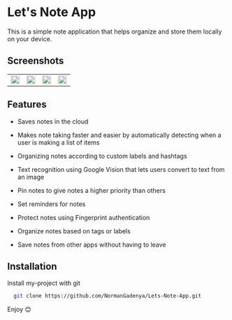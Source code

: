 # Let's Note App
This is a simple note application that helps organize and store them locally on your device.

## Screenshots
<table>
  
  <tr>
    <td><img src="https://user-images.githubusercontent.com/28120359/187791748-6049a751-3176-450b-8e61-d4bd847f24c5.png" width=100% height=50%></td>
    <td><img src="https://user-images.githubusercontent.com/28120359/187791545-9ceb419b-5ed4-449b-acf9-8d57c1774e64.png" width=100% height=50%></td>
    <td><img src="https://user-images.githubusercontent.com/28120359/187791905-64c659e7-4659-4ca3-9187-00b9a475f789.png" width=100% height=50%></td>
    <td><img src="https://user-images.githubusercontent.com/28120359/187099416-a99bb64b-0c57-4101-adc7-733ba6bad864.jpg" width=100% height=50%></td>
    


  </tr>
 </table>






## Features


- Saves notes in the cloud

- Makes note taking faster and easier by automatically detecting when a user is making a list of items

- Organizing notes according to custom labels and hashtags

- Text recognition using Google Vision that lets users convert to text from an image 

- Pin notes to give notes a higher priority than others

- Set reminders for notes

- Protect notes using Fingerprint authentication

- Organize notes based on tags or labels

- Save notes from other apps without having to leave



## Installation

Install my-project with git

```bash
  git clone https://github.com/NormanGadenya/Lets-Note-App.git
```

Enjoy 😊
